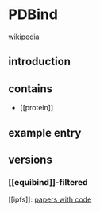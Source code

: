 # PDBind
[wikipedia](https://en.wikipedia.org/wiki/PDBbind_database)

## introduction

## contains
* [[protein]]

## example entry

## versions
### [[equibind]]-filtered
[[ipfs]]:
[papers with code](https://paperswithcode.com/dataset/equibind-data)
